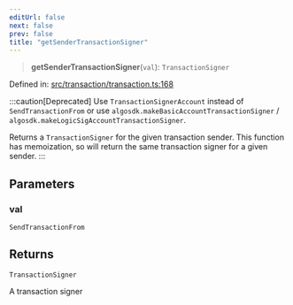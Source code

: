 ```yaml
---
editUrl: false
next: false
prev: false
title: "getSenderTransactionSigner"
---
```


> **getSenderTransactionSigner**(`val`): `TransactionSigner`

Defined in: [src/transaction/transaction.ts:168](https://github.com/algorandfoundation/algokit-utils-ts/blob/45957336d0cbf88c980c0a3343335a5e5e142c93/src/transaction/transaction.ts#L168)

:::caution[Deprecated]
Use `TransactionSignerAccount` instead of `SendTransactionFrom` or use
`algosdk.makeBasicAccountTransactionSigner` / `algosdk.makeLogicSigAccountTransactionSigner`.

Returns a `TransactionSigner` for the given transaction sender.
This function has memoization, so will return the same transaction signer for a given sender.
:::

## Parameters

### val

`SendTransactionFrom`

## Returns

`TransactionSigner`

A transaction signer
